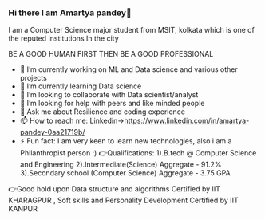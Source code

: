 ### Hi there I am Amartya pandey👋

I am a Computer Science major student from MSIT, kolkata which is one of the reputed institutions
In the city

BE A GOOD HUMAN FIRST THEN BE A GOOD PROFESSIONAL

- 🔭 I’m currently working on ML and Data science and various other projects 
- 🌱 I’m currently learning Data science
- 👯 I’m looking to collaborate with Data scientist/analyst
- 🤔 I’m looking for help with peers and like minded people
- 💬 Ask me about Resilience and coding experience
- 📫 How to reach me: Linkedin->https://www.linkedin.com/in/amartya-pandey-0aa21719b/
- ⚡ Fun fact: I am very keen to learn new technologies, also i am a Philanthropist person :)
👉Qualifications: 1).B.tech @ Computer Science and Engineering 
                  2).Intermediate(Science) Aggregate - 91.2%
                  3).Secondary school (Computer Science) Aggregate - 3.75 GPA

👉Good hold upon Data structure and algorithms Certified by IIT KHARAGPUR ,
Soft skills and Personality Development Certified by IIT KANPUR


